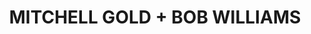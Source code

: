 ---
title: "MITCHELL GOLD + BOB WILLIAMS"
url: /miami/mitchell-gold-bob-williams/
shop: furniture
---